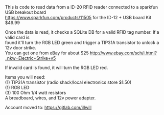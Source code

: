 This is code to read data from a ID-20 RFID reader connected to a sparkfun USB breakout board   
https://www.sparkfun.com/products/11505 for the ID-12 + USB board Kit $49.99  

Once the data is read, it checks a SQLite DB for a valid RFID tag number. If a valid card is   
found it'll turn the RGB LED green and trigger a TIP31A transistor to unlock a 12v door strike.   
You can get one from eBay for about $25 http://www.ebay.com/sch/i.html?_nkw=Electric+Strike+v5  

If invalid card is found, it will turn the RGB LED red.

Items you will need:  
(1) TIP31A transistor (radio shack/local electronics store $1.50)  
(1) RGB LED  
(3) 100 Ohm 1/4 watt resistors  
A breadboard, wires, and 12v power adapter.  



Account moved to: https://gitlab.com/illwill 
